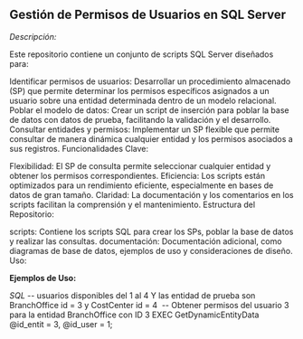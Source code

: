 ## Gestión de Permisos de Usuarios en SQL Server
*Descripción:*

Este repositorio contiene un conjunto de scripts SQL Server diseñados para:

Identificar permisos de usuarios: Desarrollar un procedimiento almacenado (SP) que permite determinar los permisos específicos asignados a un usuario sobre una entidad determinada dentro de un modelo relacional.
Poblar el modelo de datos: Crear un script de inserción para poblar la base de datos con datos de prueba, facilitando la validación y el desarrollo.
Consultar entidades y permisos: Implementar un SP flexible que permite consultar de manera dinámica cualquier entidad y los permisos asociados a sus registros.
Funcionalidades Clave:

Flexibilidad: El SP de consulta permite seleccionar cualquier entidad y obtener los permisos correspondientes.
Eficiencia: Los scripts están optimizados para un rendimiento eficiente, especialmente en bases de datos de gran tamaño.
Claridad: La documentación y los comentarios en los scripts facilitan la comprensión y el mantenimiento.
Estructura del Repositorio:

scripts: Contiene los scripts SQL para crear los SPs, poblar la base de datos y realizar las consultas.
documentación: Documentación adicional, como diagramas de base de datos, ejemplos de uso y consideraciones de diseño.
Uso:

**Ejemplos de Uso:**

*SQL*
-- usuarios disponibles del 1 al 4 Y las entidad de prueba son BranchOffice id = 3 y CostCenter id = 4  
-- Obtener permisos del usuario 3 para la entidad BranchOffice con ID 3
EXEC GetDynamicEntityData @id_entit = 3, @id_user = 1;

  
